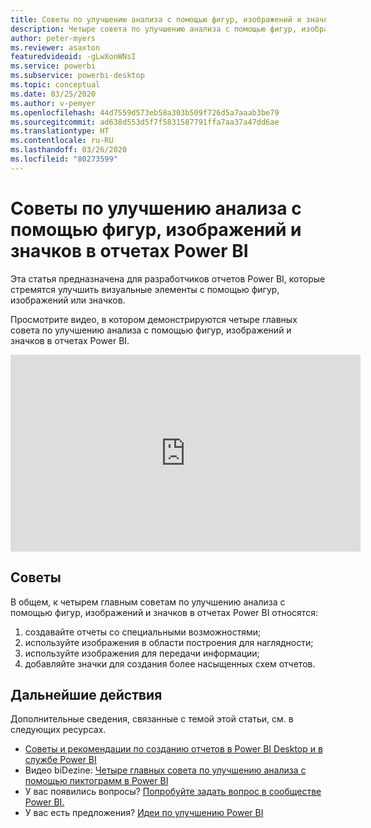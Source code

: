 ```yaml
---
title: Советы по улучшению анализа с помощью фигур, изображений и значков в отчетах Power BI
description: Четыре совета по улучшению анализа с помощью фигур, изображений и значков в визуальных элементах отчетов Power BI в Power BI Desktop или службе Power BI.
author: peter-myers
ms.reviewer: asaxton
featuredvideoid: -gLwXonWNsI
ms.service: powerbi
ms.subservice: powerbi-desktop
ms.topic: conceptual
ms.date: 03/25/2020
ms.author: v-pemyer
ms.openlocfilehash: 44d7559d573eb58a303b509f726d5a7aaab3be79
ms.sourcegitcommit: ad638d553d5f7f5831587791ffa7aa37a47dd6ae
ms.translationtype: HT
ms.contentlocale: ru-RU
ms.lasthandoff: 03/26/2020
ms.locfileid: "80273599"
---
```

# <a name="tips-to-improve-analysis-with-shapes-images-and-icons-in-power-bi-reports"></a>Советы по улучшению анализа с помощью фигур, изображений и значков в отчетах Power BI

Эта статья предназначена для разработчиков отчетов Power BI, которые стремятся улучшить визуальные элементы с помощью фигур, изображений или значков.

Просмотрите видео, в котором демонстрируются четыре главных совета по улучшению анализа с помощью фигур, изображений и значков в отчетах Power BI.

<iframe width="560" height="315" src="https://www.youtube.com/embed/-gLwXonWNsI" frameborder="0" allowfullscreen></iframe>

## <a name="tips"></a>Советы

В общем, к четырем главным советам по улучшению анализа с помощью фигур, изображений и значков в отчетах Power BI относятся:

1. создавайте отчеты со специальными возможностями;
1. используйте изображения в области построения для наглядности;
1. используйте изображения для передачи информации;
1. добавляйте значки для создания более насыщенных схем отчетов.

## <a name="next-steps"></a>Дальнейшие действия

Дополнительные сведения, связанные с темой этой статьи, см. в следующих ресурсах.

- [Советы и рекомендации по созданию отчетов в Power BI Desktop и в службе Power BI](../power-bi-reports-tips-and-tricks-for-creating.md)
- Видео biDezine: [Четыре главных совета по улучшению анализа с помощью пиктограмм в Power BI](https://www.youtube.com/watch?v=-gLwXonWNsI)
- У вас появились вопросы? [Попробуйте задать вопрос в сообществе Power BI.](https://community.powerbi.com/)
- У вас есть предложения? [Идеи по улучшению Power BI](https://ideas.powerbi.com/)
